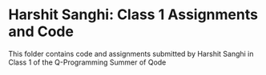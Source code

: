 # Harshit Sanghi: Class 1 Assignments and Code
This folder contains code and assignments submitted by Harshit Sanghi in Class 1 of the Q-Programming Summer of Qode